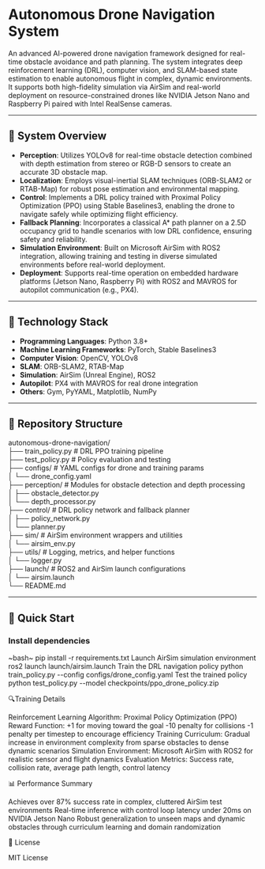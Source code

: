 # Autonomous Drone Navigation System

An advanced AI-powered drone navigation framework designed for real-time obstacle avoidance and path planning. The system integrates deep reinforcement learning (DRL), computer vision, and SLAM-based state estimation to enable autonomous flight in complex, dynamic environments. It supports both high-fidelity simulation via AirSim and real-world deployment on resource-constrained drones like NVIDIA Jetson Nano and Raspberry Pi paired with Intel RealSense cameras.

---

## 🧠 System Overview

- **Perception**: Utilizes YOLOv8 for real-time obstacle detection combined with depth estimation from stereo or RGB-D sensors to create an accurate 3D obstacle map.
- **Localization**: Employs visual-inertial SLAM techniques (ORB-SLAM2 or RTAB-Map) for robust pose estimation and environmental mapping.
- **Control**: Implements a DRL policy trained with Proximal Policy Optimization (PPO) using Stable Baselines3, enabling the drone to navigate safely while optimizing flight efficiency.
- **Fallback Planning**: Incorporates a classical A* path planner on a 2.5D occupancy grid to handle scenarios with low DRL confidence, ensuring safety and reliability.
- **Simulation Environment**: Built on Microsoft AirSim with ROS2 integration, allowing training and testing in diverse simulated environments before real-world deployment.
- **Deployment**: Supports real-time operation on embedded hardware platforms (Jetson Nano, Raspberry Pi) with ROS2 and MAVROS for autopilot communication (e.g., PX4).

---

## 🧰 Technology Stack

- **Programming Languages**: Python 3.8+
- **Machine Learning Frameworks**: PyTorch, Stable Baselines3
- **Computer Vision**: OpenCV, YOLOv8
- **SLAM**: ORB-SLAM2, RTAB-Map
- **Simulation**: AirSim (Unreal Engine), ROS2
- **Autopilot**: PX4 with MAVROS for real drone integration
- **Others**: Gym, PyYAML, Matplotlib, NumPy

---

## 📁 Repository Structure

autonomous-drone-navigation/  
├── train_policy.py            # DRL PPO training pipeline  
├── test_policy.py             # Policy evaluation and testing  
├── configs/                   # YAML configs for drone and training params  
│   └── drone_config.yaml  
├── perception/                # Modules for obstacle detection and depth processing  
│   ├── obstacle_detector.py  
│   └── depth_processor.py  
├── control/                   # DRL policy network and fallback planner  
│   ├── policy_network.py  
│   └── planner.py  
├── sim/                       # AirSim environment wrappers and utilities  
│   └── airsim_env.py  
├── utils/                     # Logging, metrics, and helper functions  
│   └── logger.py  
├── launch/                    # ROS2 and AirSim launch configurations  
│   └── airsim.launch  
└── README.md  

---

## 🚀 Quick Start

### Install dependencies

~bash~
pip install -r requirements.txt
Launch AirSim simulation environment
ros2 launch launch/airsim.launch
Train the DRL navigation policy
python train_policy.py --config configs/drone_config.yaml
Test the trained policy
python test_policy.py --model checkpoints/ppo_drone_policy.zip

🔍Training Details

Reinforcement Learning Algorithm: Proximal Policy Optimization (PPO)
Reward Function:
+1 for moving toward the goal
-10 penalty for collisions
-1 penalty per timestep to encourage efficiency
Training Curriculum: Gradual increase in environment complexity from sparse obstacles to dense dynamic scenarios
Simulation Environment: Microsoft AirSim with ROS2 for realistic sensor and flight dynamics
Evaluation Metrics: Success rate, collision rate, average path length, control latency

📊 Performance Summary

Achieves over 87% success rate in complex, cluttered AirSim test environments
Real-time inference with control loop latency under 20ms on NVIDIA Jetson Nano
Robust generalization to unseen maps and dynamic obstacles through curriculum learning and domain randomization


📎 License

MIT License
